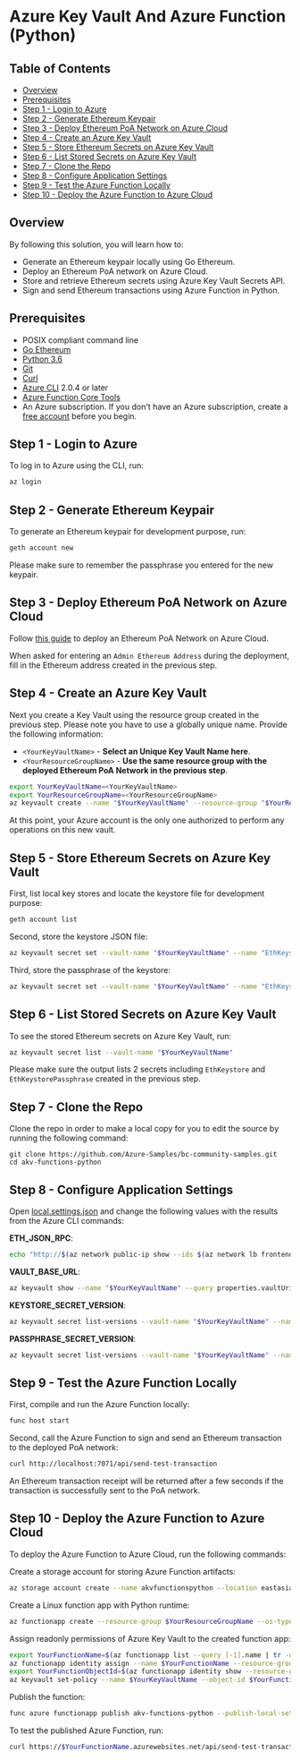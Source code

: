 # Azure Key Vault And Azure Function (Python)

## Table of Contents

* [Overview](#overview)
* [Prerequisites](#prerequisites)
* [Step 1 - Login to Azure](#step-1---login-to-azure)
* [Step 2 - Generate Ethereum Keypair](#step-2---generate-ethereum-keypair)
* [Step 3 - Deploy Ethereum PoA Network on Azure Cloud](#step-3---deploy-ethereum-poa-network-on-azure-cloud)
* [Step 4 - Create an Azure Key Vault](#step-4---create-an-azure-key-vault)
* [Step 5 - Store Ethereum Secrets on Azure Key Vault](#step-5---store-ethereum-secrets-on-azure-key-vault)
* [Step 6 - List Stored Secrets on Azure Key Vault](#step-6---list-stored-secrets-on-azure-key-vault)
* [Step 7 - Clone the Repo](#step-7---clone-the-repo)
* [Step 8 - Configure Application Settings](#step-8---configure-application-settings)
* [Step 9 - Test the Azure Function Locally](#step-9---test-the-azure-function-locally)
* [Step 10 - Deploy the Azure Function to Azure Cloud](#step-10---deploy-the-azure-function-to-azure-cloud)

## Overview

By following this solution, you will learn how to:

 - Generate an Ethereum keypair locally using Go Ethereum.
 - Deploy an Ethereum PoA network on Azure Cloud.
 - Store and retrieve Ethereum secrets using Azure Key Vault Secrets API.
 - Sign and send Ethereum transactions using Azure Function in Python.

## Prerequisites

* POSIX compliant command line
* [Go Ethereum](https://geth.ethereum.org/)
* [Python 3.6](https://www.python.org/downloads/release/python-368/)
* [Git](https://www.git-scm.com/)
* [Curl](https://curl.haxx.se/download.html)
* [Azure CLI](https://docs.microsoft.com/cli/azure/install-azure-cli?view=azure-cli-latest) 2.0.4 or later
* [Azure Function Core Tools](https://github.com/Azure/azure-functions-core-tools)
* An Azure subscription. If you don't have an Azure subscription, create a [free account](https://azure.microsoft.com/free/?WT.mc_id=A261C142F) before you begin.

## Step 1 - Login to Azure

To log in to Azure using the CLI, run:

```bash
az login
```

## Step 2 - Generate Ethereum Keypair

To generate an Ethereum keypair for development purpose, run:

```bash
geth account new
```

Please make sure to remember the passphrase you entered for the new keypair.  

## Step 3 - Deploy Ethereum PoA Network on Azure Cloud

Follow [this guide](./EthereumPoA.md) to deploy an Ethereum PoA Network on Azure Cloud.

When asked for entering an `Admin Ethereum Address` during the deployment, fill in the Ethereum address created in the previous step. 

## Step 4 - Create an Azure Key Vault

Next you create a Key Vault using the resource group created in the previous step. Please note you have to use a globally unique name. Provide the following information:

* `<YourKeyVaultName>` - **Select an Unique Key Vault Name here**.
* `<YourResourceGroupName>` - **Use the same resource group with the deployed Ethereum PoA Network in the previous step**.

```bash
export YourKeyVaultName=<YourKeyVaultName>
export YourResourceGroupName=<YourResourceGroupName>
az keyvault create --name "$YourKeyVaultName" --resource-group "$YourResourceGroupName" --location "eastasia"
```

At this point, your Azure account is the only one authorized to perform any operations on this new vault.

## Step 5 - Store Ethereum Secrets on Azure Key Vault

First, list local key stores and locate the keystore file for development purpose:
```bash
geth account list
```

Second, store the keystore JSON file:
```bash
az keyvault secret set --vault-name "$YourKeyVaultName" --name "EthKeystore" --file <PathToYourKeyStoreFile>
```

Third, store the passphrase of the keystore:
```bash
az keyvault secret set --vault-name "$YourKeyVaultName" --name "EthKeystorePassphrase" --value "<YourPassphrase>"
```

## Step 6 - List Stored Secrets on Azure Key Vault

To see the stored Ethereum secrets on Azure Key Vault, run:

```bash
az keyvault secret list --vault-name "$YourKeyVaultName"
``` 

Please make sure the output lists 2 secrets including `EthKeystore` and `EthKeystorePassphrase` created in the previous step. 

## Step 7 - Clone the Repo

Clone the repo in order to make a local copy for you to edit the source by running the following command:

```
git clone https://github.com/Azure-Samples/bc-community-samples.git
cd akv-functions-python
```

## Step 8 - Configure Application Settings 

Open [local.settings.json](./local.settings.json) and change the following values with the results from the Azure CLI commands:

**ETH_JSON_RPC**:

```bash
echo "http://$(az network public-ip show --ids $(az network lb frontend-ip show --resource-group "ethdev" --lb-name $(az network lb list --query [0].name | tr -d '"') --name LBFrontEnd --query publicIpAddress.id | tr -d '"') --query ipAddress | tr -d '"'):8540"
```

**VAULT_BASE_URL**: 

```bash
az keyvault show --name "$YourKeyVaultName" --query properties.vaultUri
```

**KEYSTORE_SECRET_VERSION**:

```bash
az keyvault secret list-versions --vault-name "$YourKeyVaultName" --name EthKeystore --query [-1].id | tr -d '"' | awk -F / '{print $NF}'
```

**PASSPHRASE_SECRET_VERSION**:

```bash
az keyvault secret list-versions --vault-name "$YourKeyVaultName" --name EthKeystorePassphrase --query [-1].id | tr -d '"' | awk -F / '{print $NF}'
``` 

## Step 9 - Test the Azure Function Locally

First, compile and run the Azure Function locally:

```bash
func host start
```

Second, call the Azure Function to sign and send an Ethereum transaction to the deployed PoA network:

```bash
curl http://localhost:7071/api/send-test-transaction
```

An Ethereum transaction receipt will be returned after a few seconds if the transaction is successfully sent to the PoA network. 


## Step 10 - Deploy the Azure Function to Azure Cloud

To deploy the Azure Function to Azure Cloud, run the following commands:

Create a storage account for storing Azure Function artifacts:
```bash
az storage account create --name akvfunctionspython --location eastasia --resource-group $YourResourceGroupName --sku Standard_LRS
```

Create a Linux function app with Python runtime:
```bash
az functionapp create --resource-group $YourResourceGroupName --os-type Linux --runtime python --consumption-plan-location eastasia --name akv-functions-python --storage-account akvfunctionspython
```

Assign readonly permissions of Azure Key Vault to the created function app: 
```bash
export YourFunctionName=$(az functionapp list --query [-1].name | tr -d '"')
az functionapp identity assign --name $YourFunctionName --resource-group $YourResourceGroupName
export YourFunctionObjectId=$(az functionapp identity show --resource-group $YourResourceGroupName --name $YourFunctionName --query principalId | tr -d '"')
az keyvault set-policy --name $YourKeyVaultName --object-id $YourFunctionObjectId --secret-permissions get
```

Publish the function:
```bash
func azure functionapp publish akv-functions-python --publish-local-settings --overwrite-settings --build-native-deps
```

To test the published Azure Function, run:
```bash
curl https://$YourFunctionName.azurewebsites.net/api/send-test-transaction
```